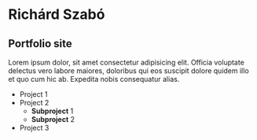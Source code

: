 # Richárd Szabó 
## Portfolio site

Lorem ipsum dolor, sit amet consectetur adipisicing elit. Officia voluptate delectus vero labore maiores, doloribus qui eos suscipit dolore quidem illo et quo cum hic ab. Expedita nobis consequatur alias.

+ Project 1
+ Project 2
    + **Subproject** 1
    + __Subproject__ 2
+ Project 3

